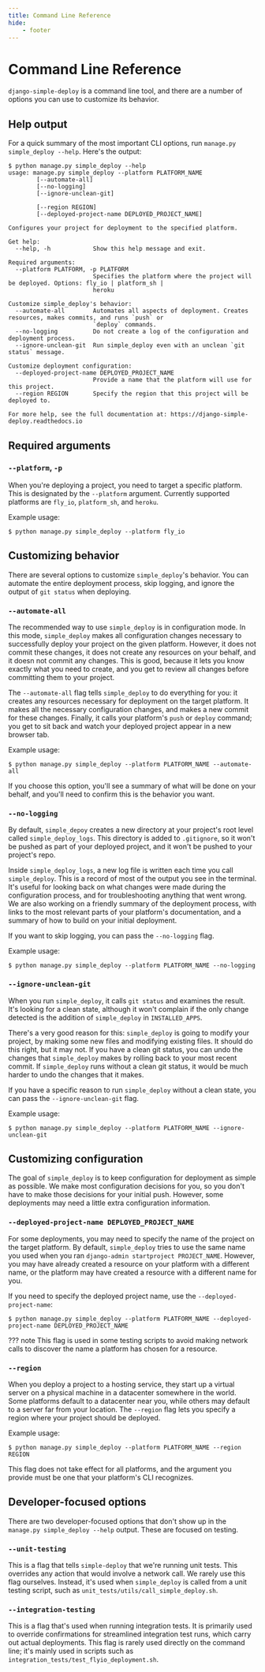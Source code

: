 ```yaml
---
title: Command Line Reference
hide:
    - footer
---
```


# Command Line Reference

`django-simple-deploy` is a command line tool, and there are a number of options you can use to customize its behavior.

## Help output

For a quick summary of the most important CLI options, run `manage.py simple_deploy --help`. Here's the output:

```
$ python manage.py simple_deploy --help
usage: manage.py simple_deploy --platform PLATFORM_NAME
        [--automate-all]
        [--no-logging]
        [--ignore-unclean-git]

        [--region REGION]
        [--deployed-project-name DEPLOYED_PROJECT_NAME]

Configures your project for deployment to the specified platform.

Get help:
  --help, -h            Show this help message and exit.

Required arguments:
  --platform PLATFORM, -p PLATFORM
                        Specifies the platform where the project will be deployed. Options: fly_io | platform_sh |
                        heroku

Customize simple_deploy's behavior:
  --automate-all        Automates all aspects of deployment. Creates resources, makes commits, and runs `push` or
                        `deploy` commands.
  --no-logging          Do not create a log of the configuration and deployment process.
  --ignore-unclean-git  Run simple_deploy even with an unclean `git status` message.

Customize deployment configuration:
  --deployed-project-name DEPLOYED_PROJECT_NAME
                        Provide a name that the platform will use for this project.
  --region REGION       Specify the region that this project will be deployed to.

For more help, see the full documentation at: https://django-simple-deploy.readthedocs.io
```

## Required arguments

### `--platform`, `-p`

When you're deploying a project, you need to target a specific platform. This is designated by the `--platform` argument. Currently supported platforms are `fly_io`, `platform_sh`, and `heroku`.

Example usage:

```
$ python manage.py simple_deploy --platform fly_io
```

## Customizing behavior

There are several options to customize `simple_deploy`'s behavior. You can automate the entire deployment process, skip logging, and ignore the output of `git status` when deploying.

### `--automate-all`

The recommended way to use `simple_deploy` is in configuration mode. In this mode, `simple_deploy` makes all configuration changes necessary to successfully deploy your project on the given platform. However, it does not commit these changes, it does not create any resources on your behalf, and it doesn not commit any changes. This is good, because it lets you know exactly what you need to create, and you get to review all changes before committing them to your project.

The `--automate-all` flag tells `simple_deploy` to do everything for you: it creates any resources necessary for deployment on the target platform. It makes all the necessary configuration changes, and makes a new commit for these changes. Finally, it calls your platform's `push` or `deploy` command; you get to sit back and watch your deployed project appear in a new browser tab.

Example usage:

```
$ python manage.py simple_deploy --platform PLATFORM_NAME --automate-all
```

If you choose this option, you'll see a summary of what will be done on your behalf, and you'll need to confirm this is the behavior you want.

### `--no-logging`

By default, `simple_depoy` creates a new directory at your project's root level called `simple_deploy_logs`. This directory is added to `.gitignore`, so it won't be pushed as part of your deployed project, and it won't be pushed to your project's repo.

Inside `simple_deploy_logs`, a new log file is written each time you call `simple_deploy`. This is a record of most of the output you see in the terminal. It's useful for looking back on what changes were made during the configuration process, and for troubleshooting anything that went wrong. We are also working on a friendly summary of the deployment process, with links to the most relevant parts of your platform's documentation, and a summary of how to build on your initial deployment.

If you want to skip logging, you can pass the `--no-logging` flag.

Example usage:

```
$ python manage.py simple_deploy --platform PLATFORM_NAME --no-logging
```

### `--ignore-unclean-git`

When you run `simple_deploy`, it calls `git status` and examines the result. It's looking for a clean state, although it won't complain if the only change detected is the addition of `simple_deploy` in `INSTALLED_APPS`.

There's a very good reason for this: `simple_deploy` is going to modify your project, by making some new files and modifying existing files. It should do this right, but it may not. If you have a clean git status, you can undo the changes that `simple_deploy` makes by rolling back to your most recent commit. If `simple_deploy` runs without a clean git status, it would be much harder to undo the changes that it makes.

If you have a specific reason to run `simple_deploy` without a clean state, you can pass the `--ignore-unclean-git` flag.

Example usage:

```
$ python manage.py simple_deploy --platform PLATFORM_NAME --ignore-unclean-git
```

## Customizing configuration

The goal of `simple_deploy` is to keep configuration for deployment as simple as possible. We make most configuration decisions for you, so you don't have to make those decisions for your initial push. However, some deployments may need a little extra configuration information.

### `--deployed-project-name DEPLOYED_PROJECT_NAME`

For some deployments, you may need to specify the name of the project on the target platform. By default, `simple_deploy` tries to use the same name you used when you ran `django-admin startproject PROJECT_NAME`. However, you may have already created a resource on your platform with a different name, or the platform may have created a resource with a different name for you.

If you need to specify the deployed project name, use the `--deployed-project-name`:

```
$ python manage.py simple_deploy --platform PLATFORM_NAME --deployed-project-name DEPLOYED_PROJECT_NAME
```

??? note
    This flag is used in some testing scripts to avoid making network calls to discover the name a platform has chosen for a resource.

### `--region`

When you deploy a project to a hosting service, they start up a virtual server on a physical machine in a datacenter somewhere in the world. Some platforms default to a datacenter near you, while others may default to a server far from your location. The `--region` flag lets you specify a region where your project should be deployed.

Example usage:

```
$ python manage.py simple_deploy --platform PLATFORM_NAME --region REGION
```

This flag does not take effect for all platforms, and the argument you provide must be one that your platform's CLI recognizes.

## Developer-focused options

There are two developer-focused options that don't show up in the `manage.py simple_deploy --help` output. These are focused on testing.

### `--unit-testing`

This is a flag that tells `simple-deploy` that we're running unit tests. This overrides any action that would involve a network call. We rarely use this flag ourselves. Instead, it's used when `simple_deploy` is called from a unit testing script, such as `unit_tests/utils/call_simple_deploy.sh`.

### `--integration-testing`

This is a flag that's used when running integration tests. It is primarily used to override confirmations for streamlined integration test runs, which carry out actual deployments. This flag is rarely used directly on the command line; it's mainly used in scripts such as `integration_tests/test_flyio_deployment.sh`.